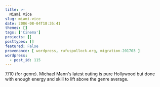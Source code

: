 ```yaml
---
title: >-
  Miami Vice
slug: miami-vice
date: 2006-08-04T18:36:41
themes: []
tags: ['Cinema']
projects: []
posttypes: []
featured: False
provenance: [ wordpress, rufuspollock.org, migration-201703 ]
wordpress:
  - post_id: 115
---
```


7/10 (for genre). Michael Mann's latest outing is pure Hollywood but done with enough energy and skill to lift above the genre average.


